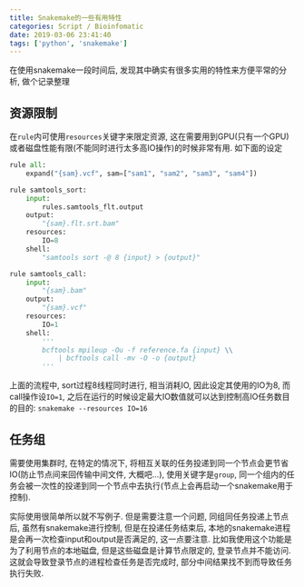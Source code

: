 ```yaml
---
title: Snakemake的一些有用特性
categories: Script / Bioinfomatic
date: 2019-03-06 23:41:40
tags: ['python', 'snakemake']
---
```


在使用snakemake一段时间后, 发现其中确实有很多实用的特性来方便平常的分析, 做个记录整理

<!-- 摘要部分 -->
<!-- more -->

## 资源限制

在`rule`内可使用`resources`关键字来限定资源, 这在需要用到GPU(只有一个GPU)或者磁盘性能有限(不能同时进行太多高IO操作)的时候非常有用. 如下面的设定

```python
rule all:
    expand("{sam}.vcf", sam=["sam1", "sam2", "sam3", "sam4"])

rule samtools_sort:
    input: 
        rules.samtools_flt.output
    output:
        "{sam}.flt.srt.bam"
    resources:
        IO=8
    shell:
        "samtools sort -@ 8 {input} > {output}"

rule samtools_call:
    input: 
        "{sam}.bam"
    output:
        "{sam}.vcf"
    resources:
        IO=1
    shell:
        '''
        bcftools mpileup -Ou -f reference.fa {input} \\
            | bcftools call -mv -O -o {output}
        '''
```

上面的流程中, sort过程8线程同时进行, 相当消耗IO, 因此设定其使用的IO为8, 而call操作设`IO=1`, 之后在运行的时候设定最大IO数值就可以达到控制高IO任务数目的目的: `snakemake --resources IO=16`

## 任务组

需要使用集群时, 在特定的情况下, 将相互关联的任务投递到同一个节点会更节省IO(防止节点间来回传输中间文件, 大概吧...), 使用关键字是`group`, 同一个组内的任务会被一次性的投递到同一个节点中去执行(节点上会再启动一个snakemake用于控制).

实际使用很简单所以就不写例子. 但是需要注意一个问题, 同组同任务投递上节点后, 虽然有snakemake进行控制, 但是在投递任务结束后, 本地的snakemake进程是会再一次检查input和output是否满足的, 这一点要注意. 比如我使用这个功能是为了利用节点的本地磁盘, 但是这些磁盘是计算节点限定的, 登录节点并不能访问. 这就会导致登录节点的进程检查任务是否完成时, 部分中间结果找不到而导致任务执行失败.